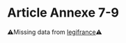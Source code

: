 # Article Annexe 7-9

⚠️Missing data from [legifrance](https://www.legifrance.gouv.fr/codes/article_lc/LEGIARTI000020162789)⚠️